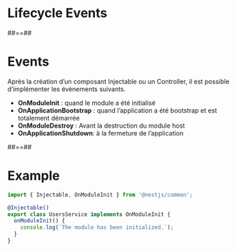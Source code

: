<!-- .slide: class="transition-orange sfeir-bg-white-4" -->

# Lifecycle Events

##==##
# Events
Après la création d’un composant Injectable ou un Controller, il est possible d’implémenter les évènements suivants.

* **OnModuleInit** : quand le module a été initialisé
* **OnApplicationBootstrap** : quand l’application a été bootstrap et est totalement démarrée
* **OnModuleDestroy** : Avant la destruction du module host
* **OnApplicationShutdown**: à la fermeture de l’application

##==##
<!-- .slide: class="with-code" -->

# Example
```typescript
import { Injectable, OnModuleInit } from '@nestjs/common';

@Injectable()
export class UsersService implements OnModuleInit {
  onModuleInit() {
    console.log(`The module has been initialized.`);
  }
}
```
